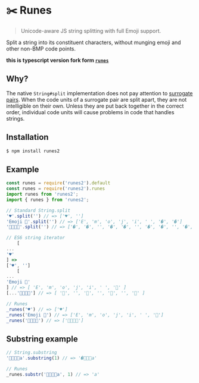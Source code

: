# ✂️ Runes

> Unicode-aware JS string splitting with full Emoji support.

Split a string into its constituent characters, without munging emoji and other non-BMP code points.

**this is typescript version fork form [`runes`](https://www.npmjs.com/package/runes)**

## Why?

The native `String#split` implementation does not pay attention to [surrogate pairs](http://en.wikipedia.org/wiki/UTF-16). When the code units of a surrogate pair are split apart, they are not intelligible on their own. Unless they are put back together in the correct order, individual code units will cause problems in code that handles strings.

## Installation

```js
$ npm install runes2
```

## Example

```ts
const runes = require('runes2').default
const runes = require('runes2').runes
import runes from 'runes2';
import { runes } from 'runes2';
```

```js
// Standard String.split
'♥️'.split('') // => ['♥', '️']
'Emoji 🤖'.split('') // => ['E', 'm', 'o', 'j', 'i', ' ', '�', '�']
'👩‍👩‍👧‍👦'.split('') // => ['�', '�', '‍', '�', '�', '‍', '�', '�', '‍', '�', '�']

// ES6 string iterator
	[
...
'♥️'
] =>
['♥', '️']
	[
...
'Emoji 🤖'
] // => [ 'E', 'm', 'o', 'j', 'i', ' ', '🤖' ]
[...'👩‍👩‍👧‍👦'] // => [ '👩', '', '👩', '', '👧', '', '👦' ]

// Runes
_runes('♥️') // => ['♥️']
_runes('Emoji 🤖') // => ['E', 'm', 'o', 'j', 'i', ' ', '🤖']
_runes('👩‍👩‍👧‍👦') // => ['👩‍👩‍👧‍👦']

```

## Substring example

```js
// String.substring
'👨‍👨‍👧‍👧a'.substring(1) // => '�‍👨‍👧‍👧a'

// Runes
_runes.substr('👨‍👨‍👧‍👧a', 1) // => 'a'
```

